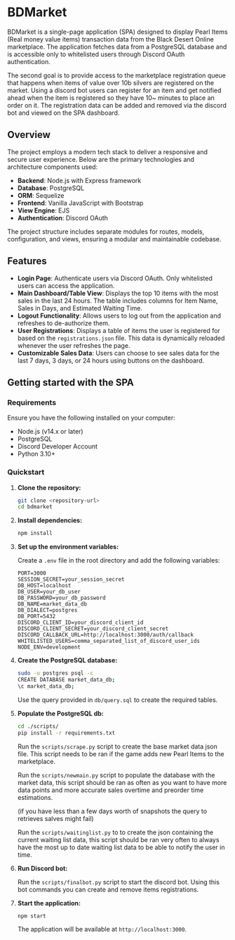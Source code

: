 # BDMarket

BDMarket is a single-page application (SPA) designed to display Pearl Items (Real money value items) transaction data from the Black Desert Online marketplace. The application fetches data from a PostgreSQL database and is accessible only to whitelisted users through Discord OAuth authentication.

The second goal is to provide access to the marketplace registration queue that happens when items of value over 10b silvers are registered on the market. Using a discord bot users can register for an item and get notified ahead when the item is registered so they have 10~ minutes to place an order on it. The registration data can be added and removed via the discord bot and viewed on the SPA dashboard.

## Overview

The project employs a modern tech stack to deliver a responsive and secure user experience. Below are the primary technologies and architecture components used:

- **Backend**: Node.js with Express framework
- **Database**: PostgreSQL
- **ORM**: Sequelize
- **Frontend**: Vanilla JavaScript with Bootstrap
- **View Engine**: EJS
- **Authentication**: Discord OAuth

The project structure includes separate modules for routes, models, configuration, and views, ensuring a modular and maintainable codebase.

## Features

- **Login Page**: Authenticate users via Discord OAuth. Only whitelisted users can access the application.
- **Main Dashboard/Table View**: Displays the top 10 items with the most sales in the last 24 hours. The table includes columns for Item Name, Sales in Days, and Estimated Waiting Time.
- **Logout Functionality**: Allows users to log out from the application and refreshes to de-authorize them.
- **User Registrations**: Displays a table of items the user is registered for based on the `registrations.json` file. This data is dynamically reloaded whenever the user refreshes the page.
- **Customizable Sales Data**: Users can choose to see sales data for the last 7 days, 3 days, or 24 hours using buttons on the dashboard.

## Getting started with the SPA

### Requirements

Ensure you have the following installed on your computer:

- Node.js (v14.x or later)
- PostgreSQL
- Discord Developer Account
- Python 3.10+

### Quickstart


1. **Clone the repository:**

   ```bash
   git clone <repository-url>
   cd bdmarket
   ```

2. **Install dependencies:**

   ```bash
   npm install
   ```

3. **Set up the environment variables:**

   Create a `.env` file in the root directory and add the following variables:

   ```plaintext
   PORT=3000
   SESSION_SECRET=your_session_secret
   DB_HOST=localhost
   DB_USER=your_db_user
   DB_PASSWORD=your_db_password
   DB_NAME=market_data_db
   DB_DIALECT=postgres
   DB_PORT=5432
   DISCORD_CLIENT_ID=your_discord_client_id
   DISCORD_CLIENT_SECRET=your_discord_client_secret
   DISCORD_CALLBACK_URL=http://localhost:3000/auth/callback
   WHITELISTED_USERS=comma_separated_list_of_discord_user_ids
   NODE_ENV=development
   ```

4. **Create the PostgreSQL database:**

   ```bash
   sudo -u postgres psql -c
   CREATE DATABASE market_data_db;
   \c market_data_db;
   ```
   
   Use the query provided in `db/query.sql` to create the required tables.

5. **Populate the PostgreSQL db:**

   ```bash
   cd ./scripts/
   pip install -r requirements.txt
   ```

   Run the `scripts/scrape.py` script to create the base market data json file. This script needs to be ran if the game adds new Pearl Items to the marketplace.

   Run the `scripts/newmain.py` script to populate the database with the market data, this script should be ran as often as you want to have more data points and more accurate sales overtime and preorder time estimations.

   (if you have less than a few days worth of snapshots the query to retrieves salves might fail)

   Run the `scripts/waitinglist.py` to to create the json containing the current waiting list data, this script should be ran very often to always have the most up to date waiting list data to be able to notify the user in time.

6. **Run Discord bot:**

   Run the `scripts/finalbot.py` script to start the discord bot. Using this bot commands you can create and remove items registrations.

7. **Start the application:**

   ```bash
   npm start
   ```

   The application will be available at `http://localhost:3000`.

